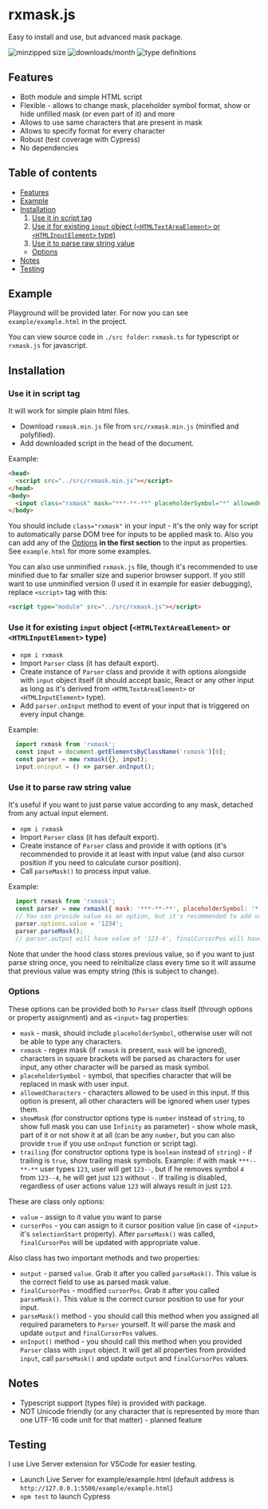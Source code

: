 # rxmask.js
Easy to install and use, but advanced mask package.

![minzipped size](https://img.shields.io/bundlephobia/minzip/rxmask)
![downloads/month](https://img.shields.io/npm/dm/rxmask)
![type definitions](https://img.shields.io/npm/types/rxmask)

## <a name="Features"></a>Features
* Both module and simple HTML script
* Flexible - allows to change mask, placeholder symbol format, show or hide unfilled mask (or even part of it) and more
* Allows to use same characters that are present in mask
* Allows to specify format for every character
* Robust (test coverage with Cypress)
* No dependencies

## Table of contents
* [Features](#Features)
* [Example](#Example)
* [Installation](#Installation)
  1. [Use it in script tag](#Installation/ScriptTag)
  2. [Use it for existing `input` object (`<HTMLTextAreaElement>` or `<HTMLInputElement>` type)](#Installation/Input)
  3. [Use it to parse raw string value](#Installation/RawString)
  * [Options](#Installation/Options)
* [Notes](#Notes)
* [Testing](#Testing)

## <a name="Example"></a>Example
Playground will be provided later. For now you can see `example/example.html` in the project.

You can view source code in `./src folder`: `rxmask.ts` for typescript or `rxmask.js` for javascript.

## <a name="Installation"></a>Installation
### <a name="Installation/ScriptTag"></a>Use it in script tag
It will work for simple plain html files.

* Download `rxmask.min.js` file from `src/rxmask.min.js` (minified and polyfilled).
* Add downloaded script in the head of the document.

<a name="Installation/ScriptTag"></a>Example:
```HTML
<head>
  <script src="../src/rxmask.min.js"></script>
</head>
<body>
  <input class="rxmask" mask="***-**-**" placeholderSymbol="*" allowedCharacters="[0-9]"/>
</body>
```
You should include `class="rxmask"` in your input - it's the only way for script to automatically parse DOM tree for inputs to be applied mask to. Also you can add any of the [Options](#Installation/Options) **in the first section** to the input as properties. See `example.html` for more some examples.

You can also use unminified `rxmask.js` file, though it's recommended to use minified due to far smaller size and superior browser support. If you still want to use unminified version (I used it in example for easier debugging), replace `<script>` tag with this:
```HTML
<script type="module" src="../src/rxmask.js"></script>
```

### <a name="Installation/Input"></a> Use it for existing `input` object (`<HTMLTextAreaElement>` or `<HTMLInputElement>` type)
* `npm i rxmask`
* Import `Parser` class (it has default export).
* Create instance of `Parser` class and provide it with options alongside with `input` object itself (it should accept basic, React or any other input as long as it's derived from `<HTMLTextAreaElement>` or `<HTMLInputElement>` type).
* Add `parser.onInput` method to event of your input that is triggered on every input change.

Example:
```javascript
  import rxmask from 'rxmask';
  const input = document.getElementsByClassName('rxmask')[0];
  const parser = new rxmask({}, input);
  input.oninput = () => parser.onInput();
```

### <a name="Installation/RawString"></a>Use it to parse raw string value
It's useful if you want to just parse value according to any mask, detached from any actual input element.

* `npm i rxmask`
* Import `Parser` class (it has default export).
* Create instance of `Parser` class and provide it with options (it's recommended to provide it at least with input value (and also cursor position if you need to calculate cursor position).
* Call `parseMask()` to process input value.

Example:
```javascript
  import rxmask from 'rxmask';
  const parser = new rxmask({ mask: '***-**-**', placeholderSymbol: '*' });
  // You can provide value as an option, but it's recommended to add value separately every time before calling parseMask()
  parser.options.value = '1234';
  parser.parseMask();
  // parser.output will have value of '123-4', finalCursorPos will have value of 5
```

Note that under the hood class stores previous value, so if you want to just parse string once, you need to reinitialize class every time so it will assume that previous value was empty string (this is subject to change).

### <a name="Installation/Options"></a>Options
These options can be provided both to `Parser` class itself (through options or property assignment) and as `<input>` tag properties:
* `mask` - mask, should include `placeholderSymbol`, otherwise user will not be able to type any characters.
* `rxmask` - regex mask (if `rxmask` is present, `mask` will be ignored), characters in square brackets will be parsed as characters for user input, any other character will be parsed as mask symbol.
* `placeholderSymbol` - symbol, that specifies character that will be replaced in mask with user input.
* `allowedCharacters` - characters allowed to be used in this input. If this option is present, all other characters will be ignored when user types them.
* `showMask` (for constructor options type is `number` instead of `string`, to show full mask you can use `Infinity` as parameter) - show whole mask, part of it or not show it at all (can be any `number`, but you can also provide `true` if you use `onInput` function or script tag).
* `trailing` (for constructor options type is `boolean` instead of `string`) - if trailing is `true`, show trailing mask symbols. Example: if with mask `***--**-**` user types `123`, user will get `123--`, but if he removes symbol `4` from `123--4`, he will get just `123` without `-`. If trailing is disabled, regardless of user actions value `123` will always result in just `123`.

These are class only options:
* `value` - assign to it value you want to parse
* `cursorPos` - you can assign to it cursor position value (in case of `<input>` it's `selectionStart` property). After `parseMask()` was called, `finalCursorPos` will be updated with appropriate value.

Also class has two important methods and two properties:
* `output` - parsed `value`. Grab it after you called `parseMask()`. This value is the correct field to use as parsed mask value.
* `finalCursorPos` - modified `cursorPos`. Grab it after you called `parseMask()`. This value is the correct cursor position to use for your input.
* `parseMask()` method - you should call this method when you assigned all required parameters to `Parser` yourself. It will parse the mask and update `output` and `finalCursorPos` values.
* `onInput()` method - you should call this method when you provided `Parser` class with `input` object. It will get all properties from provided `input`, call `parseMask()` and update `output` and `finalCursorPos` values.

## <a name="Notes"></a>Notes
* Typescript support (types file) is provided with package.
* NOT Unicode friendly (or any character that is represented by more than one UTF-16 code unit for that matter) - planned feature

## <a name="Testing"></a>Testing
I use Live Server extension for VSCode for easier testing.
* Launch Live Server for example/example.html (default address is `http://127.0.0.1:5500/example/example.html`)
* `npm test` to launch Cypress
